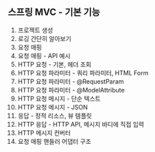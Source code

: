 ## 스프링 MVC - 기본 기능


1. 프로젝트 생성
2. 로깅 간단히 알아보기
3. 요청 매핑
4. 요청 매핑 - API 예시
5. HTTP 요청 - 기본, 헤더 조회
6. HTTP 요청 파라미터 - 쿼리 파라미터, HTML Form
7. HTTP 요청 파라미터 - @RequestParam
8. HTTP 요청 파라미터 - @ModelAttribute
9. HTTP 요청 메시지 - 단순 텍스트
10. HTTP 요청 메시지 - JSON
11. 응답 - 정적 리소스, 뷰 템플릿
12. HTTP 응답 - HTTP API, 메시지 바디에 직접 입력
13. HTTP 메시지 컨버터
14. 요청 매핑 핸들러 어댑터 구조
